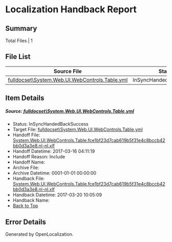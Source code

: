# <a name='report-top'></a> Localization Handback Report

## Summary
 Total Files | 1

## File List
 Source File | Status | Details 
 ----------- | ------ | ------- 
 [fulldocset\System.Web.UI.WebControls.Table.yml](https://github.com/OpenLocalizationTestOrg/ECMA2YamlTestRepo2/blob/9a577bbd8ead778fd4723fbdbce691e69b3b14d4/fulldocset/System.Web.UI.WebControls.Table.yml) | InSyncHandedBackSuccess | [Details](#debaaaa54452a64455f8d3cf9af30d59a7589bbb83477)

## Item Details
##### <a name='debaaaa54452a64455f8d3cf9af30d59a7589bbb83477'></a> Source: [fulldocset\System.Web.UI.WebControls.Table.yml](https://github.com/OpenLocalizationTestOrg/ECMA2YamlTestRepo2/blob/9a577bbd8ead778fd4723fbdbce691e69b3b14d4/fulldocset/System.Web.UI.WebControls.Table.yml)
* Status: InSyncHandedBackSuccess
* Target File: [fulldocset\System.Web.UI.WebControls.Table.yml](https://github.com/OpenLocalizationTestOrg/ECMA2YamlTestRepo2.nl-nl/blob/6965b73d767f27110c14e8c03c81ca140e38bc86/fulldocset/System.Web.UI.WebControls.Table.yml)
* Handoff File: [System.Web.UI.WebControls.Table.fce1bf23d7cab619b5f31e4c8bccb42bb0d3a3e8.nl-nl.xlf](https://github.com/OpenLocalizationTestOrg/ECMA2YamlTestRepo2.handoff/blob/250a643c30b5c40d0f8208c3fa26e2aa00eef53a/ol-handoff/OpenLocalizationTestOrg/ECMA2YamlTestRepo2.nl-nl/master/fulldocset/System.Web.UI.WebControls.Table.fce1bf23d7cab619b5f31e4c8bccb42bb0d3a3e8.nl-nl.xlf)
* Handoff Datetime: 2017-03-16 04:11:19
* Handoff Reason: Include
* Handoff Name: 
* Archive File: 
* Archive Datetime: 0001-01-01 00:00:00
* Handback File: [System.Web.UI.WebControls.Table.fce1bf23d7cab619b5f31e4c8bccb42bb0d3a3e8.nl-nl.xlf](https://github.com/OpenLocalizationTestOrg/ECMA2YamlTestRepo2.handback/blob/ee15a5e04ab238298bd3507878c7b4666a6bac8f/ol-handback/OpenLocalizationTestOrg/ECMA2YamlTestRepo2.nl-nl/master/fulldocset/System.Web.UI.WebControls.Table.fce1bf23d7cab619b5f31e4c8bccb42bb0d3a3e8.nl-nl.xlf)
* Handback Datetime: 2017-03-20 10:05:09
* Handback Name: 
* [Back to Top](#report-top)


## Error Details

Generated by OpenLocalization.
